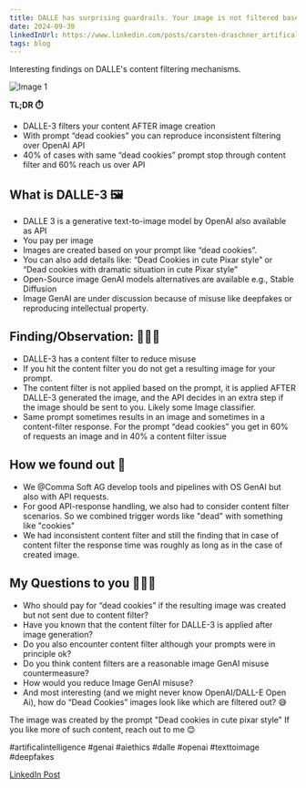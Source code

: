 ```yaml
---
title: DALLE has surprising guardrails. Your image is not filtered based on your prompt. "Dead cookies" may be generated ...sometimes 
date: 2024-09-30
linkedInUrl: https://www.linkedin.com/posts/carsten-draschner_artificalintelligence-genai-aiethics-activity-7158865169689821184-J8Y_?utm_source=share&utm_medium=member_desktop
tags: blog
---
```


Interesting findings on DALLE's content filtering mechanisms.

![Image 1](/img/blog_images/1706806459431.jpeg)

**TL;DR ⏱️**
- DALLE-3 filters your content AFTER image creation
- With prompt “dead cookies” you can reproduce inconsistent filtering over OpenAI API
- 40% of cases with same “dead cookies” prompt stop through content filter and 60% reach us over API

<!-- excerpt -->

## What is DALLE-3 🖼️

- DALLE 3 is a generative text-to-image model by OpenAI also available as API
- You pay per image
- Images are created based on your prompt like “dead cookies”.
- You can also add details like: “Dead Cookies in cute Pixar style” or “Dead cookies with dramatic situation in cute Pixar style”
- Open-Source image GenAI models alternatives are available e.g., Stable Diffusion
- Image GenAI are under discussion because of misuse like deepfakes or reproducing intellectual property.

## Finding/Observation: 👩🏽‍🔬

- DALLE-3 has a content filter to reduce misuse
- If you hit the content filter you do not get a resulting image for your prompt.
- The content filter is not applied based on the prompt, it is applied AFTER DALLE-3 generated the image, and the API decides in an extra step if the image should be sent to you. Likely some Image classifier.
- Same prompt sometimes results in an image and sometimes in a content-filter response. For the prompt “dead cookies” you get in 60% of requests an image and in 40% a content filter issue

## How we found out 🍪

- We @Comma Soft AG develop tools and pipelines with OS GenAI but also with API requests.
- For good API-response handling, we also had to consider content filter scenarios. So we combined trigger words like "dead" with something like "cookies"
- We had inconsistent content filter and still the finding that in case of content filter the response time was roughly as long as in the case of created image.

## My Questions to you 🤷🏼‍♂️

- Who should pay for “dead cookies” if the resulting image was created but not sent due to content filter?
- Have you known that the content filter for DALLE-3 is applied after image generation?
- Do you also encounter content filter although your prompts were in principle ok?
- Do you think content filters are a reasonable image GenAI misuse countermeasure?
- How would you reduce Image GenAI misuse?
- And most interesting (and we might never know OpenAI/DALL-E Open Ai), how do “Dead Cookies” images look like which are filtered out? 😅

The image was created by the prompt "Dead cookies in cute pixar style"
If you like more of such content, reach out to me 😊

#artificalintelligence #genai #aiethics #dalle #openai #texttoimage #deepfakes

[LinkedIn Post](https://www.linkedin.com/posts/carsten-draschner_artificalintelligence-genai-aiethics-activity-7158865169689821184-J8Y_?utm_source=share&utm_medium=member_desktop)
